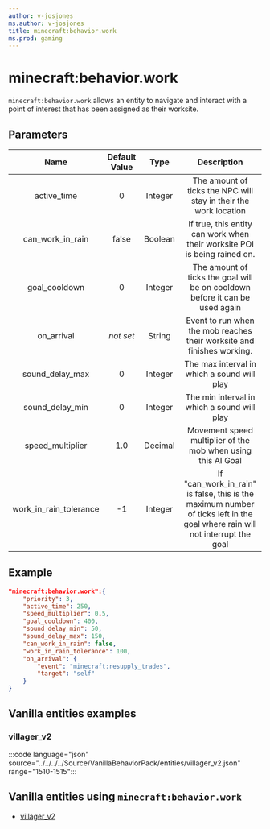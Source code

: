 ```yaml
---
author: v-josjones
ms.author: v-josjones
title: minecraft:behavior.work
ms.prod: gaming
---
```


# minecraft:behavior.work

`minecraft:behavior.work` allows an entity to navigate and interact with a point of interest that has been assigned as their worksite.

## Parameters

|Name |Default Value  |Type  |Description  |
|:---------:|:---------:|:---------:|:---------:|
|active_time| 0| Integer| The amount of ticks the NPC will stay in their the work location |
|can_work_in_rain| false| Boolean| If true, this entity can work when their worksite POI is being rained on. |
|goal_cooldown| 0| Integer| The amount of ticks the goal will be on cooldown before it can be used again |
|on_arrival|*not set* | String|  Event to run when the mob reaches their worksite and finishes working. |
|sound_delay_max| 0| Integer| The max interval in which a sound will play |
|sound_delay_min| 0| Integer| The min interval in which a sound will play |
|speed_multiplier| 1.0| Decimal| Movement speed multiplier of the mob when using this AI Goal |
|work_in_rain_tolerance| -1| Integer| If "can_work_in_rain" is false, this is the maximum number of ticks left in the goal where rain will not interrupt the goal |

## Example

```json
"minecraft:behavior.work":{
    "priority": 3,
    "active_time": 250,
    "speed_multiplier": 0.5,
    "goal_cooldown": 400,
    "sound_delay_min": 50,
    "sound_delay_max": 150,
    "can_work_in_rain": false,
    "work_in_rain_tolerance": 100,
    "on_arrival": {
        "event": "minecraft:resupply_trades",
        "target": "self"
    }
}
```

## Vanilla entities examples

### villager_v2

:::code language="json" source="../../../../Source/VanillaBehaviorPack/entities/villager_v2.json" range="1510-1515":::

## Vanilla entities using `minecraft:behavior.work`

- [villager_v2](../../../../Source/VanillaBehaviorPack_Snippets/entities/villager_v2.md)
